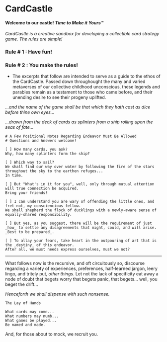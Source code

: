 # CardCastle

#### Welcome to our castle! _Time to Make it Yours_:tm:

_CardCastle is a creative sandbox for developing a collectible card strategy game. The rules are simple!_

### Rule # 1 : Have fun!

### Rule # 2 : You make the rules!

* The excerpts that follow are intended to serve as a guide to the ethos of the CardCastle. Passed down throughought the many and varied metaverses of our collective childhood unconscious, these legends and parables remain as a testament to those who came before, and their unending desire to see their progeny uplifted.


_...and the name of the game shall be that which they hath cast as dice before thine own eyes..._

_...drawn from the deck of cards as splinters from a ship roiling upon the seas of fate..._

```
# A Few Positional Notes Regarding Endeavor Must Be Allowed
# Questions and Answers welcome!

[ ] How many cards, you ask? 
Why, how many splinters form the ship?

[ ] Which way to sail?
We shall find our way over water by following the fire of the stars throughout the sky to the earthen refuges... 
In time.

[ ] But "What's in it for you", well, only through mutual attention will true connection be acquired. 
Bring your friends!

[ ] I can understand you are wary of offending the little ones, and fret not, my consciencious fellow. 
We shall shepherd the flock of ducklings with a newly-aware sense of equally-shared responsibility.

[ ] But yes, as you suggest, there will be the requirement of just _how_ to settle any disagreements that might, could, and will arise. 
_Best to be prepared_.

[ ] To allay your fears, take heart in the outpouring of art that is the _destiny_ of this endeavor. 
After all, we must needs express ourselves, must we not?
```
<hr>

What follows now is the recursive, and oft circuitously so, discourse regarding a variety of experiences, preferences, half-learned jargon, leery lingo, and tritely put, _other things_. 
Let not the lack of specificity eat away a node of doubt that begets worry that begets panic, that begets... well, you beget the drift... 

_Henceforth we shall dispense with such nonsense._

```
The Lay of Hands

What cards may come...
What numbers may numb...
What games be played...
Be named and made.
```

And, for those about to mock, we recruit you.
